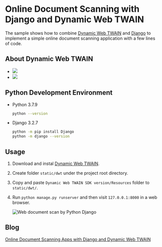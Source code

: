 Online Document Scanning with Django and Dynamic Web TWAIN
===============================================================

The sample shows how to combine [Dynamic Web TWAIN](https://www.dynamsoft.com/web-twain/overview/) and [Django](https://docs.djangoproject.com/en/3.2/) to implement a simple online document scanning application with a few lines of code. 

## About Dynamic Web TWAIN
- [![](https://img.shields.io/badge/Download-Offline%20SDK-orange)](https://www.dynamsoft.com/web-twain/downloads)
- [![](https://img.shields.io/badge/Get-30--day%20FREE%20Trial%20License-blue)](https://www.dynamsoft.com/customer/license/trialLicense/?product=dwt)


## Python Development Environment

- Python 3.7.9

    ```bash
    python --version
    ```

- Django 3.2.7
    
    ```bash
    python -m pip install Django
    python -m django --version
    ```

## Usage
1. Download and instal [Dynamic Web TWAIN](https://www.dynamsoft.com/web-twain/downloads).
2. Create folder `static/dwt` under the project root directory.
3. Copy and paste `Dynamic Web TWAIN SDK version/Resources` folder to `static/dwt/`.
4. Run `python manage.py runserver` and then visit `127.0.0.1:8000` in a web browser.

    ![Web document scan by Python Django](https://www.dynamsoft.com/codepool/img/2020/09/django-working-2-1000x579.png)

## Blog 
[Online Document Scanning Apps with Django and Dynamic Web TWAIN](https://www.dynamsoft.com/codepool/online-document-scanning-django-webtwain.html)





